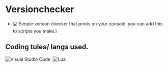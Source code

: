 # Versionchecker
- 💻 Simple version checker that prints on your console. you can add this to scripts you make.)

## Coding tules/ langs used.

![Visual Studio Code](https://img.shields.io/badge/-Visual%20Studio%20Code-333333?style=flat&logo=visual-studio-code&logoColor=007ACC)&nbsp;
![Lua](https://img.shields.io/badge/lua-%232C2D72.svg?style=for-the-badge&logo=lua&logoColor=white)
